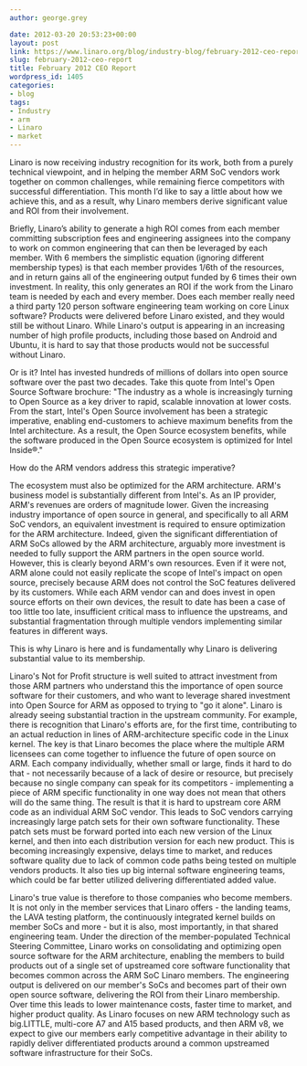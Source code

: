 ```yaml
---
author: george.grey

date: 2012-03-20 20:53:23+00:00
layout: post
link: https://www.linaro.org/blog/industry-blog/february-2012-ceo-report/
slug: february-2012-ceo-report
title: February 2012 CEO Report
wordpress_id: 1405
categories:
- blog
tags:
- Industry
- arm
- Linaro
- market
---
```


Linaro is now receiving industry recognition for its work, both from a purely technical viewpoint, and in helping the member ARM SoC vendors work together on common challenges, while remaining fierce competitors with successful differentiation. This month I’d like to say a little about how we achieve this, and as a result, why Linaro members derive significant value and ROI from their involvement.

Briefly, Linaro’s ability to generate a high ROI comes from each member committing subscription fees and engineering assignees into the company to work on common engineering that can then be leveraged by each member. With 6 members the simplistic equation (ignoring different membership types) is that each member provides 1/6th of the resources, and in return gains all of the engineering output funded by 6 times their own investment. In reality, this only generates an ROI if the work from the Linaro team is needed by each and every member. Does each member really need a third party 120 person software engineering team working on core Linux software? Products were delivered before Linaro existed, and they would still be without Linaro. While Linaro's output is appearing in an increasing number of high profile products, including those based on Android and Ubuntu, it is hard to say that those products would not be successful without Linaro.

Or is it? Intel has invested hundreds of millions of dollars into open source software over the past two decades. Take this quote from Intel's Open Source Software brochure: "The industry as a whole is increasingly turning to Open Source as a key driver to rapid, scalable innovation at lower costs. From the start, Intel's Open Source involvement has been a strategic imperative, enabling end-customers to achieve maximum benefits from the Intel architecture. As a result, the Open Source ecosystem benefits, while the software produced in the Open Source ecosystem is optimized for Intel Inside®."

How do the ARM vendors address this strategic imperative?

The ecosystem must also be optimized for the ARM architecture. ARM's business model is substantially different from Intel's. As an IP provider, ARM's revenues are orders of magnitude lower. Given the increasing industry importance of open source in general, and specifically to all ARM SoC vendors, an equivalent investment is required to ensure optimization for the ARM architecture. Indeed, given the significant differentiation of ARM SoCs allowed by the ARM architecture, arguably more investment is needed to fully support the ARM partners in the open source world. However, this is clearly beyond ARM's own resources. Even if it were not, ARM alone could not easily replicate the scope of Intel's impact on open source, precisely because ARM does not control the SoC features delivered by its customers. While each ARM vendor can and does invest in open source efforts on their own devices, the result to date has been a case of too little too late, insufficient critical mass to influence the upstreams, and substantial fragmentation through multiple vendors implementing similar features in different ways.

This is why Linaro is here and is fundamentally why Linaro is delivering substantial value to its membership.

Linaro's Not for Profit structure is well suited to attract investment from those ARM partners who understand this the importance of open source software for their customers, and who want to leverage shared investment into Open Source for ARM as opposed to trying to "go it alone". Linaro is already seeing substantial traction in the upstream community. For example, there is recognition that Linaro's efforts are, for the first time, contributing to an actual reduction in lines of ARM-architecture specific code in the Linux kernel. The key is that Linaro becomes the place where the multiple ARM licensees can come together to influence the future of open source on ARM. Each company individually, whether small or large, finds it hard to do that - not necessarily because of a lack of desire or resource, but precisely because no single company can speak for its competitors - implementing a piece of ARM specific functionality in one way does not mean that others will do the same thing. The result is that it is hard to upstream core ARM code as an individual ARM SoC vendor. This leads to SoC vendors carrying increasingly large patch sets for their own software functionality. These patch sets must be forward ported into each new version of the Linux kernel, and then into each distribution version for each new product. This is becoming increasingly expensive, delays time to market, and reduces software quality due to lack of common code paths being tested on multiple vendors products. It also ties up big internal software engineering teams, which could be far better utilized delivering differentiated added value.

Linaro's true value is therefore to those companies who become members. It is not only in the member services that Linaro offers - the landing teams, the LAVA testing platform, the continuously integrated kernel builds on member SoCs and more - but it is also, most importantly, in that shared engineering team. Under the direction of the member-populated Technical Steering Committee, Linaro works on consolidating and optimizing open source software for the ARM architecture, enabling the members to build products out of a single set of upstreamed core software functionality that becomes common across the ARM SoC Linaro members. The engineering output is delivered on our member's SoCs and becomes part of their own open source software, delivering the ROI from their Linaro membership. Over time this leads to lower maintenance costs, faster time to market, and higher product quality. As Linaro focuses on new ARM technology such as big.LITTLE, multi-core A7 and A15 based products, and then ARM v8, we expect to give our members early competitive advantage in their ability to rapidly deliver differentiated products around a common upstreamed software infrastructure for their SoCs.
